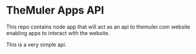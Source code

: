 # TheMuler Apps API

This repo contains node app that will act as an api to themuler.com website enabling apps to interact with the website.

This is a very simple api.
